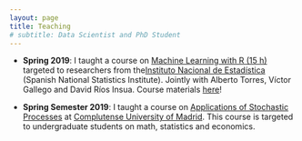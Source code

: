 ```yaml
---
layout: page
title: Teaching
# subtitle: Data Scientist and PhD Student
---
```


  - **Spring 2019**: I taught a course on [Machine Learning with R (15 h)](https://albertotb.github.io/curso-ml-R/)  targeted to researchers from the[Instituto Nacional de Estadística](https://www.ine.es/)
  (Spanish National Statistics Institute). Jointly with Alberto Torres, Víctor Gallego and David Ríos Insua.
   Course materials [here](https://github.com/roinaveiro/curso-ml-R)!

  - **Spring Semester 2019**: I taught a course on [Applications of Stochastic Processes](https://www.ucm.es/estudios/grado-economiamatematicas.-plan-900728) at [Complutense University of Madrid](https://matematicas.ucm.es/). This course is targeted to undergraduate students on math, statistics and economics.
